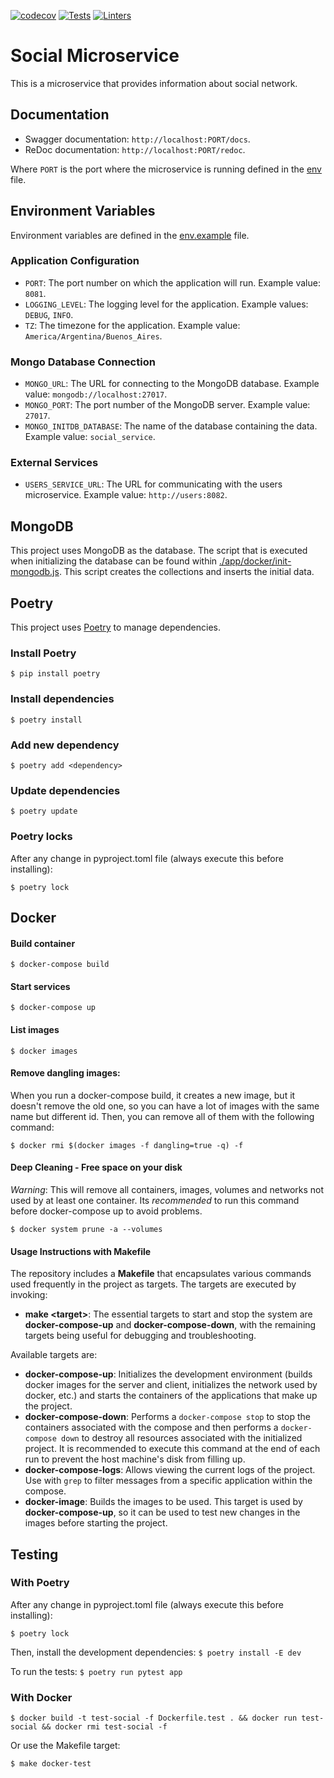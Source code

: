 [![codecov](https://codecov.io/gh/Hanagotchi/social/graph/badge.svg?token=KSFWCISJQO)](https://codecov.io/gh/Hanagotchi/social) [![Tests](https://github.com/Hanagotchi/social/actions/workflows/tests.yml/badge.svg)](https://github.com/Hanagotchi/social/actions/workflows/tests.yml) [![Linters](https://github.com/Hanagotchi/social/actions/workflows/linters.yml/badge.svg)](https://github.com/Hanagotchi/social/actions/workflows/linters.yml)

# Social Microservice

This is a microservice that provides information about social network.

## Documentation

- Swagger documentation: `http://localhost:PORT/docs`.
- ReDoc documentation: `http://localhost:PORT/redoc`.

Where `PORT` is the port where the microservice is running defined in the [env](.env) file.

## Environment Variables

Environment variables are defined in the [env.example](.env.example) file.

### Application Configuration
- `PORT`: The port number on which the application will run. Example value: `8081`.
- `LOGGING_LEVEL`: The logging level for the application. Example values: `DEBUG`, `INFO`.
- `TZ`: The timezone for the application. Example value: `America/Argentina/Buenos_Aires`.

### Mongo Database Connection
- `MONGO_URL`: The URL for connecting to the MongoDB database. Example value: `mongodb://localhost:27017`.
- `MONGO_PORT`: The port number of the MongoDB server. Example value: `27017`.
- `MONGO_INITDB_DATABASE`: The name of the database containing the data. Example value: `social_service`.

### External Services
- `USERS_SERVICE_URL`: The URL for communicating with the users microservice. Example value: `http://users:8082`. 

## MongoDB
This project uses MongoDB as the database. The script that is executed when initializing the database can be found within [./app/docker/init-mongodb.js](./app/docker/init-mongodb.js). This script creates the collections and inserts the initial data.

## Poetry

This project uses [Poetry](https://python-poetry.org/) to manage dependencies.

### Install Poetry

```$ pip install poetry```

### Install dependencies

```$ poetry install```

### Add new dependency

```$ poetry add <dependency>```

### Update dependencies

```$ poetry update```

### Poetry locks

After any change in pyproject.toml file (always execute this before installing):

```$ poetry lock```

## Docker

#### Build container

```$ docker-compose build```

#### Start services

```$ docker-compose up```

#### List images

```$ docker images```

#### Remove dangling images: 

When you run a docker-compose build, it creates a new image, but it doesn't remove the old one, so you can have a lot of images with the same name but different id. Then, you can remove all of them with the following command:

```$ docker rmi $(docker images -f dangling=true -q) -f```

#### Deep Cleaning - Free space on your disk
*Warning*: This will remove all containers, images, volumes and networks not used by at least one container.
Its *recommended* to run this command before docker-compose up to avoid problems.

```$ docker system prune -a --volumes```

#### Usage Instructions with Makefile
The repository includes a **Makefile** that encapsulates various commands used frequently in the project as targets. The targets are executed by invoking:

* **make \<target\>**:
The essential targets to start and stop the system are **docker-compose-up** and **docker-compose-down**, with the remaining targets being useful for debugging and troubleshooting.

Available targets are:
* **docker-compose-up**: Initializes the development environment (builds docker images for the server and client, initializes the network used by docker, etc.) and starts the containers of the applications that make up the project.
* **docker-compose-down**: Performs a `docker-compose stop` to stop the containers associated with the compose and then performs a `docker-compose down` to destroy all resources associated with the initialized project. It is recommended to execute this command at the end of each run to prevent the host machine's disk from filling up.
* **docker-compose-logs**: Allows viewing the current logs of the project. Use with `grep` to filter messages from a specific application within the compose.
* **docker-image**: Builds the images to be used. This target is used by **docker-compose-up**, so it can be used to test new changes in the images before starting the project.

## Testing

### With Poetry

After any change in pyproject.toml file (always execute this before installing):

```$ poetry lock```

Then, install the development dependencies:
```$ poetry install -E dev```

To run the tests:
```$ poetry run pytest app```

### With Docker

```$ docker build -t test-social -f Dockerfile.test . && docker run test-social && docker rmi test-social -f```

Or use the Makefile target:

```$ make docker-test```